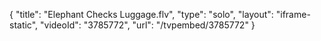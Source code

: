 {
    "title": "Elephant Checks Luggage.flv",
    "type": "solo",
    "layout": "iframe-static",
    "videoId": "3785772",
    "url": "\/tvpembed\/3785772"
}